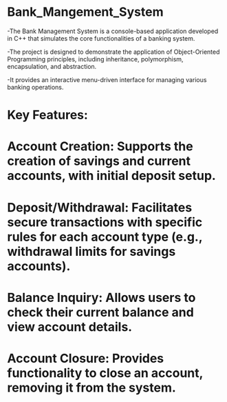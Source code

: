 # Bank_Mangement_System

-The Bank Management System is a console-based application developed in C++ that simulates the core functionalities of a banking system.

-The project is designed to demonstrate the application of Object-Oriented Programming principles, including inheritance, polymorphism, encapsulation, and abstraction.

-It provides an interactive menu-driven interface for managing various banking operations.

# Key Features:

# Account Creation: Supports the creation of savings and current accounts, with initial deposit setup.
# Deposit/Withdrawal: Facilitates secure transactions with specific rules for each account type (e.g., withdrawal limits for savings accounts).
# Balance Inquiry: Allows users to check their current balance and view account details.
# Account Closure: Provides functionality to close an account, removing it from the system.
